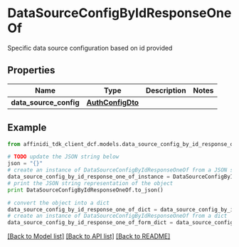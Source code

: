 # DataSourceConfigByIdResponseOneOf

Specific data source configuration based on id provided

## Properties

| Name                   | Type                                  | Description | Notes |
| ---------------------- | ------------------------------------- | ----------- | ----- |
| **data_source_config** | [**AuthConfigDto**](AuthConfigDto.md) |             |

## Example

```python
from affinidi_tdk_client_dcf.models.data_source_config_by_id_response_one_of import DataSourceConfigByIdResponseOneOf

# TODO update the JSON string below
json = "{}"
# create an instance of DataSourceConfigByIdResponseOneOf from a JSON string
data_source_config_by_id_response_one_of_instance = DataSourceConfigByIdResponseOneOf.from_json(json)
# print the JSON string representation of the object
print DataSourceConfigByIdResponseOneOf.to_json()

# convert the object into a dict
data_source_config_by_id_response_one_of_dict = data_source_config_by_id_response_one_of_instance.to_dict()
# create an instance of DataSourceConfigByIdResponseOneOf from a dict
data_source_config_by_id_response_one_of_form_dict = data_source_config_by_id_response_one_of.from_dict(data_source_config_by_id_response_one_of_dict)
```

[[Back to Model list]](../README.md#documentation-for-models) [[Back to API list]](../README.md#documentation-for-api-endpoints) [[Back to README]](../README.md)
